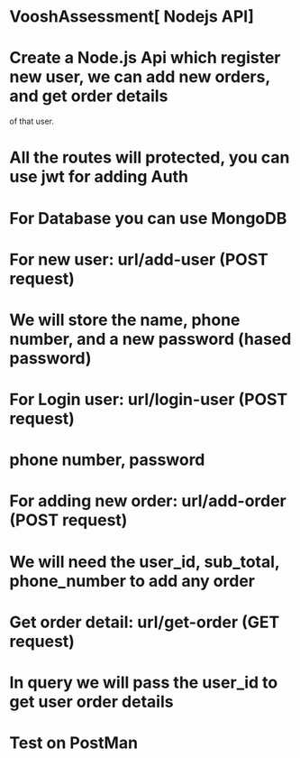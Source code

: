 # VooshAssessment[ Nodejs API]
# Create a Node.js Api which register new user, we can add new orders, and get order details
of that user.
# All the routes will protected, you can use jwt for adding Auth
# For Database you can use MongoDB
# For new user: url/add-user (POST request)
# We will store the name, phone number, and a new password (hased password)
# For Login user: url/login-user (POST request)
# phone number, password
# For adding new order: url/add-order (POST request)
# We will need the user_id, sub_total, phone_number to add any order
# Get order detail: url/get-order (GET request)
# In query we will pass the user_id to get user order details

# Test on PostMan
